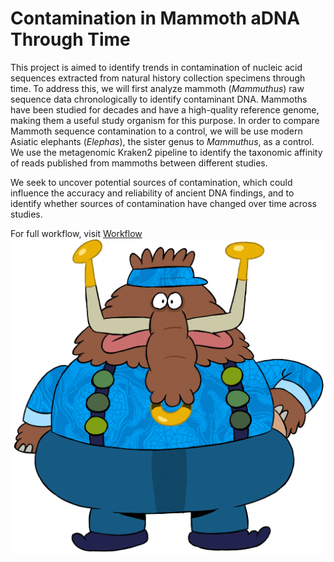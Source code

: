 # **Contamination in Mammoth aDNA Through Time**

This project is aimed to identify trends in contamination of nucleic acid sequences extracted from natural history collection specimens through time. 
To address this, we will first analyze mammoth (_Mammuthus_) raw sequence data chronologically to identify contaminant DNA. 
Mammoths have been studied for decades and have a high-quality reference genome, making them a useful study organism for this purpose. 
In order to compare Mammoth sequence contamination to a control, we will be use modern Asiatic elephants (_Elephas_), the sister genus to _Mammuthus_, as a control.
We use the metagenomic Kraken2 pipeline to identify the taxonomic affinity of reads published from mammoths between different studies. 

We seek to uncover potential sources of contamination, which could influence the accuracy and reliability of ancient DNA findings, 
and to identify whether sources of contamination have changed over time across studies. 

For full workflow, visit [Workflow](Workflow.md)
![Gazpacho](Gazpacho_.webp)
